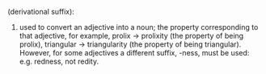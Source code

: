 (derivational suffix):

1. used to convert an adjective into a noun; the property corresponding to that adjective, for example, prolix -> prolixity (the property of being prolix), triangular -> triangularity (the property of being triangular). However, for some adjectives a different suffix, -ness, must be used: e.g. redness, not redity.
